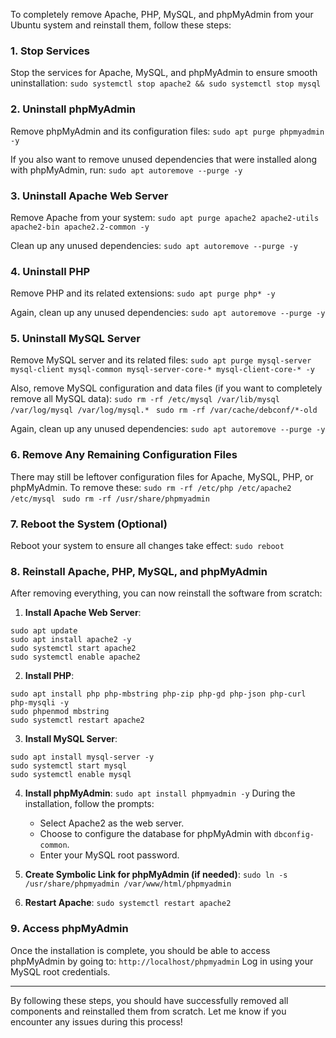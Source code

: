 To completely remove Apache, PHP, MySQL, and phpMyAdmin from your Ubuntu system and reinstall them, follow these steps:

### 1. **Stop Services**
Stop the services for Apache, MySQL, and phpMyAdmin to ensure smooth uninstallation:
`sudo systemctl stop apache2 && sudo systemctl stop mysql`

### 2. **Uninstall phpMyAdmin**
Remove phpMyAdmin and its configuration files:
`sudo apt purge phpmyadmin -y`

If you also want to remove unused dependencies that were installed along with phpMyAdmin, run:
`sudo apt autoremove --purge -y`

### 3. **Uninstall Apache Web Server**
Remove Apache from your system:
`sudo apt purge apache2 apache2-utils apache2-bin apache2.2-common -y`

Clean up any unused dependencies:
`sudo apt autoremove --purge -y`

### 4. **Uninstall PHP**
Remove PHP and its related extensions:
`sudo apt purge php* -y`

Again, clean up any unused dependencies:
`sudo apt autoremove --purge -y`

### 5. **Uninstall MySQL Server**
Remove MySQL server and its related files:
`sudo apt purge mysql-server mysql-client mysql-common mysql-server-core-* mysql-client-core-* -y`

Also, remove MySQL configuration and data files (if you want to completely remove all MySQL data):
`sudo rm -rf /etc/mysql /var/lib/mysql /var/log/mysql /var/log/mysql.* `
`sudo rm -rf /var/cache/debconf/*-old`

Again, clean up any unused dependencies:
`sudo apt autoremove --purge -y`

### 6. **Remove Any Remaining Configuration Files**
There may still be leftover configuration files for Apache, MySQL, PHP, or phpMyAdmin. To remove these:
`sudo rm -rf /etc/php /etc/apache2 /etc/mysql `
`sudo rm -rf /usr/share/phpmyadmin`
### 7. **Reboot the System (Optional)**
Reboot your system to ensure all changes take effect:
`sudo reboot`

### 8. **Reinstall Apache, PHP, MySQL, and phpMyAdmin**
After removing everything, you can now reinstall the software from scratch:
1. **Install Apache Web Server**:
```
sudo apt update
sudo apt install apache2 -y
sudo systemctl start apache2
sudo systemctl enable apache2
```
    
2. **Install PHP**:
```
sudo apt install php php-mbstring php-zip php-gd php-json php-curl php-mysqli -y
sudo phpenmod mbstring
sudo systemctl restart apache2
```    
3. **Install MySQL Server**:
```
sudo apt install mysql-server -y
sudo systemctl start mysql
sudo systemctl enable mysql
```
    
4. **Install phpMyAdmin**:
    `sudo apt install phpmyadmin -y`
    During the installation, follow the prompts:
    - Select Apache2 as the web server.
    - Choose to configure the database for phpMyAdmin with `dbconfig-common`.
    - Enter your MySQL root password.
5. **Create Symbolic Link for phpMyAdmin (if needed)**:
    `sudo ln -s /usr/share/phpmyadmin /var/www/html/phpmyadmin`
    
6. **Restart Apache**:
    `sudo systemctl restart apache2`
    

### 9. **Access phpMyAdmin**
Once the installation is complete, you should be able to access phpMyAdmin by going to:
`http://localhost/phpmyadmin`
Log in using your MySQL root credentials.

---
By following these steps, you should have successfully removed all components and reinstalled them from scratch. Let me know if you encounter any issues during this process!